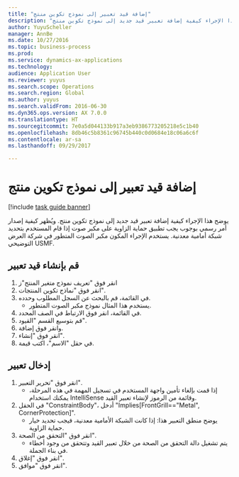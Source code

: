 ```yaml
--- 
title: "إضافة قيد تعبير إلى نموذج تكوين منتج"
description: "يوضح هذا الإجراء كيفية إضافة تعبير قيد جديد إلى نموذج تكوين منتج."
author: YuyuScheller
manager: AnnBe
ms.date: 10/27/2016
ms.topic: business-process
ms.prod: 
ms.service: dynamics-ax-applications
ms.technology: 
audience: Application User
ms.reviewer: yuyus
ms.search.scope: Operations
ms.search.region: Global
ms.author: yuyus
ms.search.validFrom: 2016-06-30
ms.dyn365.ops.version: AX 7.0.0
ms.translationtype: HT
ms.sourcegitcommit: 7e0a5d044133b917a3eb9386773205218e5c1b40
ms.openlocfilehash: 8db46c5b8361c96745b440c0d0684e18c06a6c6f
ms.contentlocale: ar-sa
ms.lasthandoff: 09/29/2017

---
```

# <a name="add-an-expression-constraint-to-a-product-configuration-model"></a>إضافة قيد تعبير إلى نموذج تكوين منتج

[!include [task guide banner](../../includes/task-guide-banner.md)]

يوضح هذا الإجراء كيفية إضافة تعبير قيد جديد إلى نموذج تكوين منتج. ويُظهر كيفية إصدار أمر رسمي بوجوب يجب تطبيق حماية الزاوية على مكبر صوت إذا قام المستخدم بتحديد شبكة أمامية معدنية. يستخدم الإجراء المكون مكبر الصوت المتطور في شركة العرض التوضيحي USMF.


## <a name="create-an-expression-constraint"></a>قم بإنشاء قيد تعبير
1. انقر فوق "تعريف نموذج متغير المنتج"ز
2. انقر فوق "نماذج تكوين المنتجات".
3. في القائمة، قم بالبحث عن السجل المطلوب وحدده.
    * يستخدم هذا المثال نموذج مكبر الصوت المتطور.  
4. في القائمة، انقر فوق الارتباط في الصف المحدد.
5. قم بتوسيع القسم "القيود".
6. وانقر فوق إضافة.
7. انقر فوق "إنشاء".
8. في حقل "الاسم"، اكتب قيمة.

## <a name="enter-expression"></a>إدخال تعبير
1. انقر فوق "تحرير التعبير".
    * إذا قمت بإلغاء تأمين واجهة المستخدم في تسجيل المهمة في هذه المرحلة، يمكنك استخدام IntelliSense وقائمة من الرموز لإنشاء تعبير القيد.  
2. في الحقل "ConstraintBody"، أدخل "Implies[FrontGrill=="Metal", CornerProtection]".
    * يوضح منطق التعبير هذا: إذا كانت الشبكة الأمامية معدنية، فيجب تحديد خيار حماية الزاوية.  
3. انقر فوق "التحقق من الصحة‬".
    * يتم تشغيل دالة التحقق من الصحة من خلال تعبير القيد وتتحقق من وجود أخطاء في بناء الجملة.  
4. انقر فوق "إغلاق".
5. انقر فوق "موافق".



